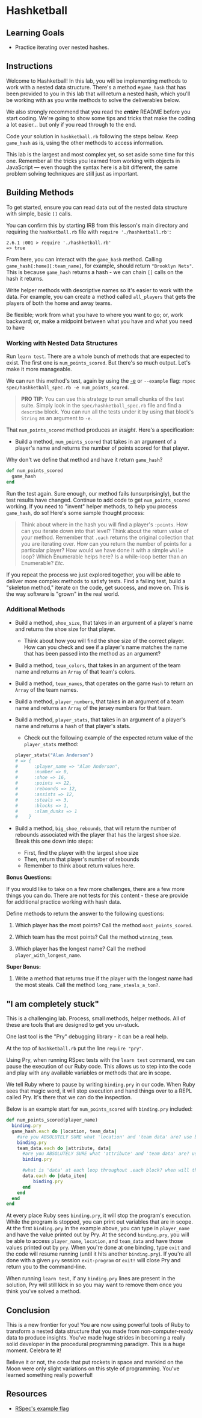 # Hashketball

## Learning Goals

- Practice iterating over nested hashes.

## Instructions

Welcome to Hashketball! In this lab, you will be implementing methods to work
with a nested data structure. There's a method `#game_hash` that has been
provided to you in this lab that will return a nested hash, which you'll be
working with as you write methods to solve the deliverables below.

We also strongly recommend that you read the **_entire_** README before you
start coding. We're going to show some tips and tricks that make the coding a
lot easier... but only if you read through to the end.

Code your solution in `hashketball.rb` following the steps below. Keep
`game_hash` as is, using the other methods to access information.

This lab is the largest and most complex yet, so set aside some time for this
one. Remember all the tricks you learned from working with objects in JavaScript
— even though the syntax here is a bit different, the same problem solving
techniques are still just as important.

## Building Methods

To get started, ensure you can read data out of the nested data structure with
simple, basic `[]` calls.

You can confirm this by starting IRB from this lesson's main directory and
requiring the `hashketball.rb` file with `require './hashketball.rb'`:

```console
2.6.1 :001 > require './hashketball.rb'
=> true
```

From here, you can interact with the `game_hash` method. Calling
`game_hash[:home][:team_name]`, for example, should return `"Brooklyn Nets"`.
This is because `game_hash` returns a hash - we can chain `[]` calls on the hash
it returns.

Write helper methods with descriptive names so it's easier to work with the data.
For example, you can create a method called `all_players` that gets the players
of both the home and away teams.

Be flexible; work from what you have to where you want to go; or, work backward;
or, make a midpoint between what you have and what you need to have

### Working with Nested Data Structures

Run `learn test`. There are a whole bunch of methods that are expected to exist.
The first one is `num_points_scored`. But there's so much output. Let's make it
more manageable.

We can run this method's test, again by using the [-e][example] or `--example`
flag: `rspec spec/hashketball_spec.rb -e num_points_scored`.

> **PRO TIP**: You can use this strategy to run small chunks of the test suite.
> Simply look in the `spec/hashketball_spec.rb` file and find a `describe`
> block. You can run all the tests under it by using that block's `String` as
> an argument to `-e`.

That `num_points_scored` method produces an _insight_. Here's a specification:

- Build a method, `num_points_scored` that takes in an argument of a player's
  name and returns the number of points scored for that player.

Why don't we define that method and have it return `game_hash`?

```rb
def num_points_scored
  game_hash
end
```

Run the test again. Sure enough, our method fails (unsurprisingly), but the test
results have changed. Continue to add code to get `num_points_scored` working.
If you need to "invent" helper methods, to help you process `game_hash`, do so!
Here's some sample thought process:

> Think about where in the hash you will find a player's `:points`. How can you
> iterate down into that level? Think about the return value of your method.
> Remember that `.each` returns the original collection that you are iterating
> over. How can you return the number of points for a particular player? How
> would we have done it with a simple `while` loop? Which Enumerable helps
> here? Is a while-loop better than an Enumerable? _Etc._

If you repeat the process we just explored together, you will be able to
deliver more complex methods to satisfy tests. Find a failing test, build a
"skeleton method," iterate on the code, get success, and move on. This is the
way software is "grown" in the real world.

### Additional Methods

- Build a method, `shoe_size`, that takes in an argument of a player's name and
  returns the shoe size for that player.

  - Think about how you will find the shoe size of the correct player. How can
    you check and see if a player's name matches the name that has been passed
    into the method as an argument?

- Build a method, `team_colors`, that takes in an argument of the team name and
  returns an `Array` of that team's colors.

- Build a method, `team_names`, that operates on the game `Hash` to return an
  `Array` of the team names.

- Build a method, `player_numbers`, that takes in an argument of a team name and
  returns an `Array` of the jersey numbers for that team.

- Build a method, `player_stats`, that takes in an argument of a player's name
  and returns a hash of that player's stats.

  - Check out the following example of the expected return value of the
    `player_stats` method:

  ```rb
  player_stats("Alan Anderson")
  # => {
  #      :player_name => "Alan Anderson",
  #      :number => 0,
  #      :shoe => 16,
  #      :points => 22,
  #      :rebounds => 12,
  #      :assists => 12,
  #      :steals => 3,
  #      :blocks => 1,
  #      :slam_dunks => 1
  #    }
  ```

- Build a method, `big_shoe_rebounds`, that will return the number of rebounds
  associated with the player that has the largest shoe size. Break this one down
  into steps:

  - First, find the player with the largest shoe size
  - Then, return that player's number of rebounds
  - Remember to think about return values here.

**Bonus Questions:**

If you would like to take on a few more challenges, there are a few more things
you can do. There are not tests for this content - these are provide for
additional practice working with hash data.

Define methods to return the answer to the following questions:

1. Which player has the most points? Call the method `most_points_scored`.

2. Which team has the most points? Call the method `winning_team`.

3. Which player has the longest name? Call the method `player_with_longest_name`.

**Super Bonus:**

1. Write a method that returns true if the player with the longest name had the
   most steals. Call the method `long_name_steals_a_ton?`.

## "I am completely stuck"

This is a challenging lab. Process, small methods, helper methods. All of
these are tools that are designed to get you un-stuck.

One last tool is the "Pry" debugging library - it can be a real help.

At the top of `hashketball.rb` put the line `require "pry"`.

Using Pry, when running RSpec tests with the `learn test` command, we can pause
the execution of our Ruby code. This allows us to step into the code and play
with any available variables or methods that are in scope.

We tell Ruby where to pause by writing `binding.pry` in our code. When Ruby sees
that magic word, it will stop execution and hand things over to a REPL called
Pry. It's there that we can do the inspection.

Below is an example start for `num_points_scored` with `binding.pry` included:

```rb
def num_points_scored(player_name)
  binding.pry
  game_hash.each do |location, team_data|
    #are you ABSOLUTELY SURE what 'location' and 'team data' are? use binding.pry to find out!
    binding.pry
    team_data.each do |attribute, data|
      #are you ABSOLUTELY SURE what 'attribute' and 'team data' are? use binding.pry to find out!
      binding.pry

      #what is 'data' at each loop throughout .each block? when will the following line of code work and when will it break?
      data.each do |data_item|
          binding.pry
      end
    end
  end
end
```

At every place Ruby sees `binding.pry`, it will stop the program's execution.
While the program is stopped, you can print out variables that are in scope. At
the first `binding.pry` in the example above, you can type in `player_name` and
have the value printed out by Pry. At the second `binding.pry`, you will be able
to access `player_name`, `location`, and `team_data` and have those values
printed out by `pry`. When you're done at one binding, type `exit` and the code
will resume running (until it hits another `binding.pry`). If you're all done
with a given `pry` session `exit-program` or `exit!` will close Pry and return
you to the command-line.

When running `learn test`, if any `binding.pry` lines are present in the
solution, Pry will still kick in so you may want to remove them once you think
you've solved a method.

## Conclusion

This is a new frontier for you! You are now using powerful tools of Ruby
to transform a nested data structure that you made from non-computer-ready
data to produce insights. You've made huge strides in becoming a really solid
developer in the procedural programming paradigm. This is a huge moment.
Celebra te it!

Believe it or not, the code that put rockets in space and mankind on the Moon
were only slight variations on this style of programming. You've learned
something really powerful!

## Resources

- [RSpec's example flag][example]

[example]: https://relishapp.com/rspec/rspec-core/v/2-12/docs/command-line/example-option#match-on-one-word
